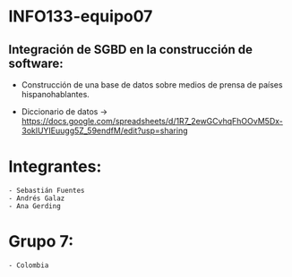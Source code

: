 # INFO133-equipo07
## Integración de SGBD en la construcción de software:
- Construcción de una base de datos sobre medios de prensa de países hispanohablantes.

- Diccionario de datos -> https://docs.google.com/spreadsheets/d/1R7_2ewGCvhqFhOOvM5Dx-3oklUYIEuugg5Z_59endfM/edit?usp=sharing

# Integrantes:
    - Sebastián Fuentes
    - Andrés Galaz
    - Ana Gerding

# Grupo 7:
    - Colombia
